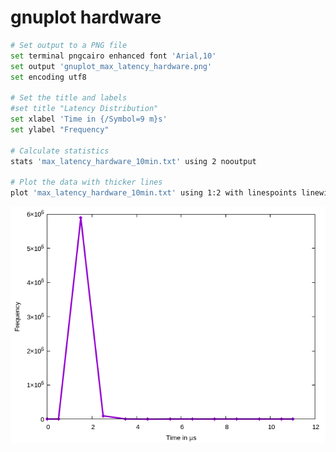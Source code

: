 # gnuplot hardware
```bash
# Set output to a PNG file
set terminal pngcairo enhanced font 'Arial,10'
set output 'gnuplot_max_latency_hardware.png'
set encoding utf8

# Set the title and labels
#set title "Latency Distribution"
set xlabel 'Time in {/Symbol=9 m}s'
set ylabel "Frequency"

# Calculate statistics
stats 'max_latency_hardware_10min.txt' using 2 nooutput

# Plot the data with thicker lines
plot 'max_latency_hardware_10min.txt' using 1:2 with linespoints linewidth 3 title ''
```

![gnuplot_max_latency_hardware.png](gnuplot_max_latency_hardware.png)
